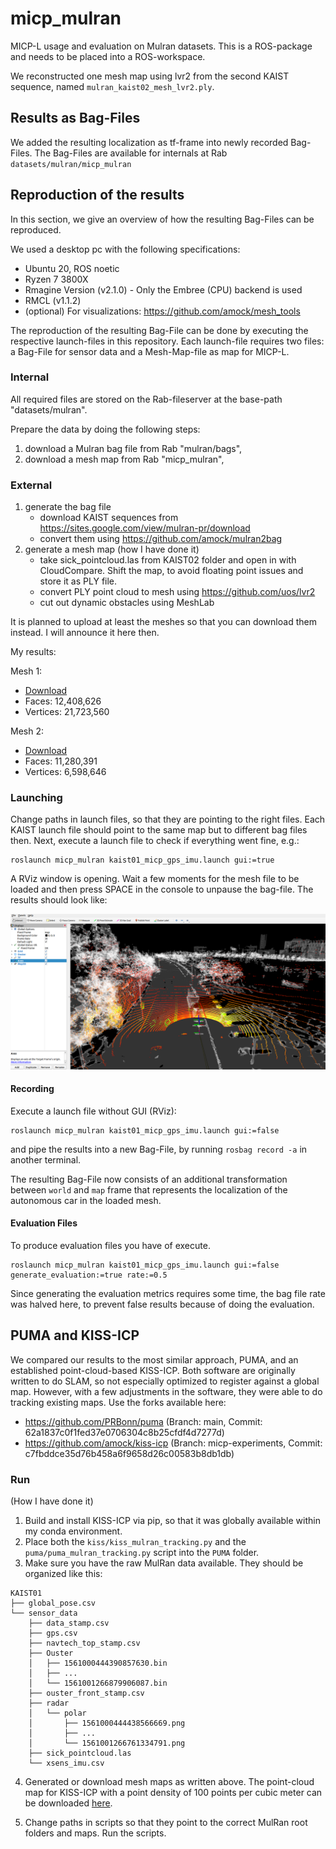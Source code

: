 # micp_mulran

MICP-L usage and evaluation on Mulran datasets. This is a ROS-package and needs to be placed into a ROS-workspace.

<!-- For each Mulran environment (DCC, KAIST, Riverside, Sejong City) we reconstructed one mesh map using lvr2: -->

<!-- |     Sequence       |   Map     |
|:-------------:|:---------------:|
| DCC | TODO  |
| KAIST | `mulran_kaist02_mesh_lvr2.ply` |
| Riverside | TODO |
| Sejong City | TODO | -->

We reconstructed one mesh map using lvr2 from the second KAIST sequence, named `mulran_kaist02_mesh_lvr2.ply`.


## Results as Bag-Files

We added the resulting localization as tf-frame into newly recorded Bag-Files.
The Bag-Files are available for internals at Rab `datasets/mulran/micp_mulran`

## Reproduction of the results

In this section, we give an overview of how the resulting Bag-Files can be reproduced.

We used a desktop pc with the following specifications:
- Ubuntu 20, ROS noetic
- Ryzen 7 3800X
- Rmagine Version (v2.1.0) - Only the Embree (CPU) backend is used
- RMCL (v1.1.2)
- (optional) For visualizations: https://github.com/amock/mesh_tools

The reproduction of the resulting Bag-File can be done by executing the respective launch-files in this repository. Each launch-file requires two files: a Bag-File for sensor data and a Mesh-Map-file as map for MICP-L.

### Internal

All required files are stored on the Rab-fileserver at the base-path "datasets/mulran".

Prepare the data by doing the following steps:
1. download a Mulran bag file from Rab "mulran/bags",
2. download a mesh map from Rab "micp_mulran",


### External

1. generate the bag file
    - download KAIST sequences from https://sites.google.com/view/mulran-pr/download
    - convert them using https://github.com/amock/mulran2bag
2. generate a mesh map (how I have done it)
    - take sick_pointcloud.las from KAIST02 folder and open in with CloudCompare. Shift the map, to avoid floating point issues and store it as PLY file.
    - convert PLY point cloud to mesh using https://github.com/uos/lvr2
    - cut out dynamic obstacles using MeshLab

It is planned to upload at least the meshes so that you can download them instead. I will announce it here then.

My results:

Mesh 1: 
- [Download](https://kos.informatik.uni-osnabrueck.de/micpl/mulran/maps/mesh/kaist02_mesh_v21M_f12M.ply)
- Faces: 12,408,626
- Vertices: 21,723,560

Mesh 2:
- [Download](https://kos.informatik.uni-osnabrueck.de/micpl/mulran/maps/mesh/kaist02_mesh_v6M_f11M.ply)
- Faces: 11,280,391
- Vertices: 6,598,646


### Launching

Change paths in launch files, so that they are pointing to the right files.
Each KAIST launch file should point to the same map but to different bag files then.
Next, execute a launch file to check if everything went fine, e.g.:

```console
roslaunch micp_mulran kaist01_micp_gps_imu.launch gui:=true
```

A RViz window is opening. Wait a few moments for the mesh file to be loaded and then press SPACE in the console to unpause the bag-file. The results should look like:

![Teaser](dat/micp_mulran.png)

#### Recording

Execute a launch file without GUI (RViz):

```console
roslaunch micp_mulran kaist01_micp_gps_imu.launch gui:=false
```

and pipe the results into a new Bag-File, by running `rosbag record -a` in another terminal.

The resulting Bag-File now consists of an additional transformation between `world` and `map` frame that represents the localization of the autonomous car in the loaded mesh.


#### Evaluation Files

To produce evaluation files you have of execute. 

```console
roslaunch micp_mulran kaist01_micp_gps_imu.launch gui:=false generate_evaluation:=true rate:=0.5
```

Since generating the evaluation metrics requires some time, the bag file rate was halved here, to prevent false results because of doing the evaluation. 




## PUMA and KISS-ICP


We compared our results to the most similar approach, PUMA, and an established point-cloud-based KISS-ICP.
Both software are originally written to do SLAM, so not especially optimized to register against a global map.
However, with a few adjustments in the software, they were able to do tracking existing maps.
Use the forks available here:

- https://github.com/PRBonn/puma (Branch: main, Commit: 62a1837c0f1fed37e0706304c8b25cfdf4d7277d)
- https://github.com/amock/kiss-icp (Branch: micp-experiments, Commit: c7fbddce35d76b458a6f9658d26c00583b8db1db)


### Run 

(How I have done it)

1. Build and install KISS-ICP via pip, so that it was globally available within my conda environment.
2. Place both the `kiss/kiss_mulran_tracking.py` and the `puma/puma_mulran_tracking.py` script into the `PUMA` folder.
3. Make sure you have the raw MulRan data available. They should be organized like this:

```console
KAIST01
├── global_pose.csv
└── sensor_data
    ├── data_stamp.csv
    ├── gps.csv
    ├── navtech_top_stamp.csv
    ├── Ouster
    │   ├── 1561000444390857630.bin
    │   ├── ...
    │   └── 1561001266879906087.bin
    ├── ouster_front_stamp.csv
    ├── radar
    │   └── polar
    │       ├── 1561000444438566669.png
    │       ├── ...
    │       └── 1561001266761334791.png
    ├── sick_pointcloud.las
    └── xsens_imu.csv
```

4. Generated or download mesh maps as written above. The point-cloud map for KISS-ICP with a point density of 100 points per cubic meter can be downloaded [here](https://kos.informatik.uni-osnabrueck.de/micpl/mulran/maps/pcl/kaist02_sampled_100p.ply).

5. Change paths in scripts so that they point to the correct MulRan root folders and maps. Run the scripts.
